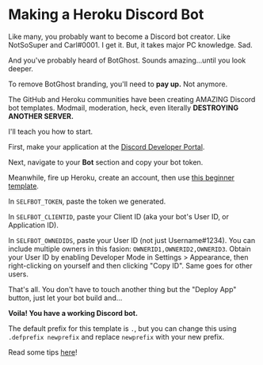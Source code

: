 # Making a Heroku Discord Bot

Like many, you probably want to become a Discord bot creator. Like NotSoSuper and Carl#0001. I get it.
But, it takes major PC knowledge. Sad.

And you've probably heard of BotGhost. Sounds amazing...until you look deeper.

To remove BotGhost branding, you'll need to **pay up.** Not anymore.

The GitHub and Heroku communities have been creating AMAZING Discord bot templates. Modmail, moderation, heck, even literally **DESTROYING ANOTHER SERVER.**

I'll teach you how to start.

First, make your application at the [Discord Developer Portal](https://discord.com/developers/applications).

Next, navigate to your **Bot** section and copy your bot token.

Meanwhile, fire up Heroku, create an account, then use [this beginner template](https://dashboard.heroku.com/new?button-url=https%3A%2F%2Fgithub.com%2FScarletKuro%2FNadekoBot-Heroku-Auto-Deploy&template=https%3A%2F%2Fgithub.com%2FScarletKuro%2FNadekoBot-Heroku-Auto-Deploy).

In `SELFBOT_TOKEN`, paste the token we generated.

In `SELFBOT_CLIENTID`, paste your Client ID (aka your bot's User ID, or Application ID).

In `SELFBOT_OWNEDIDS`, paste your User ID (not just Username#1234). You can include multiple owners in this fasion: `OWNERID1,OWNERID2,OWNERID3`. Obtain your User ID by enabling Developer Mode in Settings > Appearance, then right-clicking on yourself and then clicking "Copy ID". Same goes for other users.

That's all. You don't have to touch another thing but the "Deploy App" button, just let your bot build and...

**Voila! You have a working Discord bot.**

The default prefix for this template is `.`, but you can change this using `.defprefix newprefix` and replace `newprefix` with your new prefix.

Read some tips [here](https://haydenwalker980.github.io/tutorials/making-a-heroku-discord-bot/tips)!
